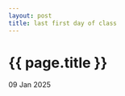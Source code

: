 ```yaml
---
layout: post
title: last first day of class
---
```


{{ page.title }}
================

<p class="meta">09 Jan 2025</p>